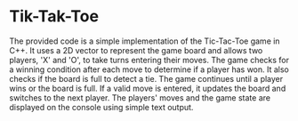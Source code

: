# Tik-Tak-Toe

The provided code is a simple implementation of the Tic-Tac-Toe game in C++. It uses a 2D vector to represent the game board and allows two players, 'X' and 'O', to take turns entering their moves. The game checks for a winning condition after each move to determine if a player has won. It also checks if the board is full to detect a tie. The game continues until a player wins or the board is full. If a valid move is entered, it updates the board and switches to the next player. The players' moves and the game state are displayed on the console using simple text output.
